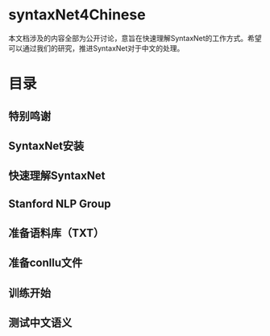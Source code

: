 # syntaxNet4Chinese

本文档涉及的内容全部为公开讨论，意旨在快速理解SyntaxNet的工作方式。希望可以通过我们的研究，推进SyntaxNet对于中文的处理。

# 目录
## 特别鸣谢

## SyntaxNet安装
## 快速理解SyntaxNet
## Stanford NLP Group
## 准备语料库（TXT）
## 准备conllu文件
## 训练开始
## 测试中文语义
